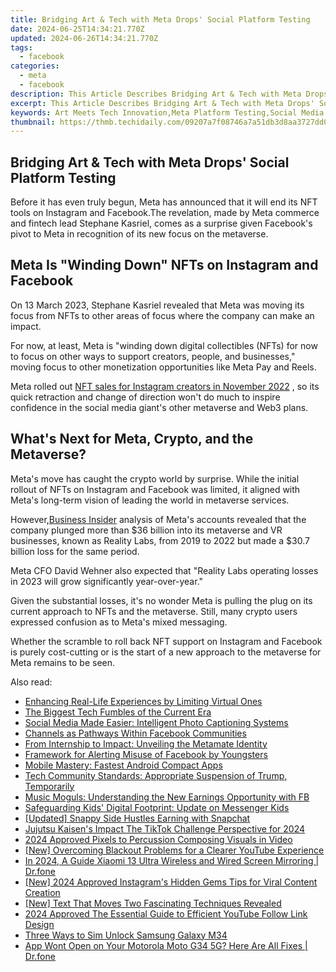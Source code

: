 ```yaml
---
title: Bridging Art & Tech with Meta Drops' Social Platform Testing
date: 2024-06-25T14:34:21.770Z
updated: 2024-06-26T14:34:21.770Z
tags:
  - facebook
categories:
  - meta
  - facebook
description: This Article Describes Bridging Art & Tech with Meta Drops' Social Platform Testing
excerpt: This Article Describes Bridging Art & Tech with Meta Drops' Social Platform Testing
keywords: Art Meets Tech Innovation,Meta Platform Testing,Social Media Experimentation,Digital Creativity Fusion,Technology-Driven Art,Interactive Social Tools,Innovative Drops Design
thumbnail: https://thmb.techidaily.com/09207a7f08746a7a51db3d8aa3727dd060158727f29a32ea31aadbe48cebcd72.jpg
---
```


## Bridging Art & Tech with Meta Drops' Social Platform Testing

 Before it has even truly begun, Meta has announced that it will end its NFT tools on Instagram and Facebook.The revelation, made by Meta commerce and fintech lead Stephane Kasriel, comes as a surprise given Facebook's pivot to Meta in recognition of its new focus on the metaverse.

## Meta Is "Winding Down" NFTs on Instagram and Facebook

 On 13 March 2023, Stephane Kasriel revealed that Meta was moving its focus from NFTs to other areas of focus where the company can make an impact.

 For now, at least, Meta is "winding down digital collectibles (NFTs) for now to focus on other ways to support creators, people, and businesses," moving focus to other monetization opportunities like Meta Pay and Reels.

 Meta rolled out [NFT sales for Instagram creators in November 2022](https://www.makeuseof.com/meta-pushes-instagram-nfts-who-is-buying/) , so its quick retraction and change of direction won't do much to inspire confidence in the social media giant's other metaverse and Web3 plans.

## What's Next for Meta, Crypto, and the Metaverse?

 Meta's move has caught the crypto world by surprise. While the initial rollout of NFTs on Instagram and Facebook was limited, it aligned with Meta's long-term vision of leading the world in metaverse services.

 However,[Business Insider](https://www.businessinsider.com/charts-meta-metaverse-spending-losses-reality-labs-vr-mark-zuckerberg-2022-10?) analysis of Meta's accounts revealed that the company plunged more than $36 billion into its metaverse and VR businesses, known as Reality Labs, from 2019 to 2022 but made a $30.7 billion loss for the same period.

 Meta CFO David Wehner also expected that "Reality Labs operating losses in 2023 will grow significantly year-over-year."

 Given the substantial losses, it's no wonder Meta is pulling the plug on its current approach to NFTs and the metaverse. Still, many crypto users expressed confusion as to Meta's mixed messaging.

 Whether the scramble to roll back NFT support on Instagram and Facebook is purely cost-cutting or is the start of a new approach to the metaverse for Meta remains to be seen.


<ins class="adsbygoogle"
     style="display:block"
     data-ad-format="autorelaxed"
     data-ad-client="ca-pub-7571918770474297"
     data-ad-slot="1223367746"></ins>



<ins class="adsbygoogle"
     style="display:block"
     data-ad-client="ca-pub-7571918770474297"
     data-ad-slot="8358498916"
     data-ad-format="auto"
     data-full-width-responsive="true"></ins>

<span class="atpl-alsoreadstyle">Also read:</span>
<div><ul>
<li><a href="https://facebook.techidaily.com/enhancing-real-life-experiences-by-limiting-virtual-ones/"><u>Enhancing Real-Life Experiences by Limiting Virtual Ones</u></a></li>
<li><a href="https://facebook.techidaily.com/the-biggest-tech-fumbles-of-the-current-era/"><u>The Biggest Tech Fumbles of the Current Era</u></a></li>
<li><a href="https://facebook.techidaily.com/social-media-made-easier-intelligent-photo-captioning-systems/"><u>Social Media Made Easier: Intelligent Photo Captioning Systems</u></a></li>
<li><a href="https://facebook.techidaily.com/channels-as-pathways-within-facebook-communities/"><u>Channels as Pathways Within Facebook Communities</u></a></li>
<li><a href="https://facebook.techidaily.com/from-internship-to-impact-unveiling-the-metamate-identity/"><u>From Internship to Impact: Unveiling the Metamate Identity</u></a></li>
<li><a href="https://facebook.techidaily.com/framework-for-alerting-misuse-of-facebook-by-youngsters/"><u>Framework for Alerting Misuse of Facebook by Youngsters</u></a></li>
<li><a href="https://facebook.techidaily.com/mobile-mastery-fastest-android-compact-apps/"><u>Mobile Mastery: Fastest Android Compact Apps</u></a></li>
<li><a href="https://facebook.techidaily.com/tech-community-standards-appropriate-suspension-of-trump-temporarily/"><u>Tech Community Standards: Appropriate Suspension of Trump, Temporarily</u></a></li>
<li><a href="https://facebook.techidaily.com/music-moguls-understanding-the-new-earnings-opportunity-with-fb/"><u>Music Moguls: Understanding the New Earnings Opportunity with FB</u></a></li>
<li><a href="https://facebook.techidaily.com/safeguarding-kids-digital-footprint-update-on-messenger-kids/"><u>Safeguarding Kids' Digital Footprint: Update on Messenger Kids</u></a></li>
<li><a href="https://snapchat-videos.techidaily.com/updated-snappy-side-hustles-earning-with-snapchat/"><u>[Updated] Snappy Side Hustles  Earning with Snapchat</u></a></li>
<li><a href="https://tiktok-videos.techidaily.com/jujutsu-kaisens-impact-the-tiktok-challenge-perspective-for-2024/"><u>Jujutsu Kaisen's Impact  The TikTok Challenge Perspective for 2024</u></a></li>
<li><a href="https://extra-support.techidaily.com/2024-approved-pixels-to-percussion-composing-visuals-in-video/"><u>2024 Approved  Pixels to Percussion  Composing Visuals in Video</u></a></li>
<li><a href="https://youtube-stream.techidaily.com/new-overcoming-blackout-problems-for-a-clearer-youtube-experience/"><u>[New] Overcoming Blackout Problems for a Clearer YouTube Experience</u></a></li>
<li><a href="https://screen-mirror.techidaily.com/in-2024-a-guide-xiaomi-13-ultra-wireless-and-wired-screen-mirroring-drfone-by-drfone-android/"><u>In 2024, A Guide Xiaomi 13 Ultra Wireless and Wired Screen Mirroring | Dr.fone</u></a></li>
<li><a href="https://instagram-videos.techidaily.com/new-2024-approved-instagrams-hidden-gems-tips-for-viral-content-creation/"><u>[New] 2024 Approved  Instagram's Hidden Gems  Tips for Viral Content Creation</u></a></li>
<li><a href="https://facebook-record-videos.techidaily.com/new-text-that-moves-two-fascinating-techniques-revealed/"><u>[New] Text That Moves  Two Fascinating Techniques Revealed</u></a></li>
<li><a href="https://youtube-stream.techidaily.com/2024-approved-the-essential-guide-to-efficient-youtube-follow-link-design/"><u>2024 Approved  The Essential Guide to Efficient YouTube Follow Link Design</u></a></li>
<li><a href="https://sim-unlock.techidaily.com/three-ways-to-sim-unlock-samsung-galaxy-m34-by-drfone-android/"><u>Three Ways to Sim Unlock Samsung Galaxy M34</u></a></li>
<li><a href="https://howto.techidaily.com/app-wont-open-on-your-motorola-moto-g34-5g-here-are-all-fixes-drfone-by-drfone-fix-android-problems-fix-android-problems/"><u>App Wont Open on Your Motorola Moto G34 5G? Here Are All Fixes | Dr.fone</u></a></li>
</ul></div>
